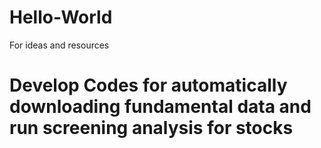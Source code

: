 # Hello-World
For ideas and resources
# Develop Codes for automatically downloading fundamental data and run screening analysis for stocks 
